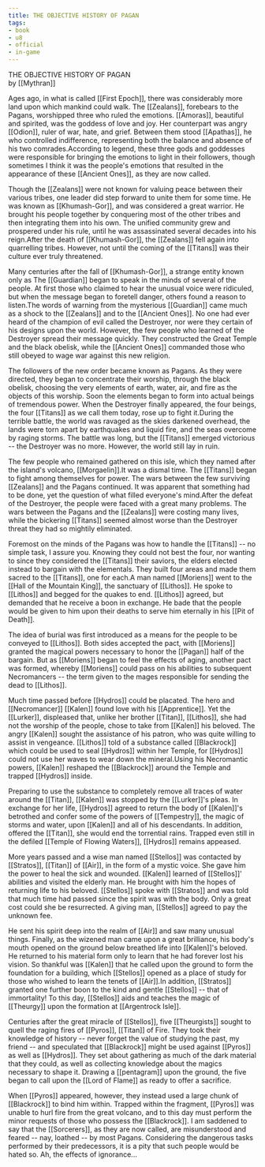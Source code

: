 ```yaml
---
title: THE OBJECTIVE HISTORY OF PAGAN
tags:
- book
- u8
- official
- in-game
---
```


THE OBJECTIVE HISTORY OF PAGAN  
by [[Mythran]]  
  
Ages ago, in what is called [[First Epoch]], there was considerably more land upon which mankind could walk. The [[Zealans]], forebears to the Pagans, worshipped three who ruled the emotions. [[Amoras]], beautiful and spirited, was the goddess of love and joy. Her counterpart was angry [[Odion]], ruler of war, hate, and grief. Between them stood [[Apathas]], he who controlled indifference, representing both the balance and absence of his two comrades.According to legend, these three gods and goddesses were responsible for bringing the emotions to light in their followers, though sometimes I think it was the people's emotions that resulted in the appearance of these [[Ancient Ones]], as they are now called.  
  
Though the [[Zealans]] were not known for valuing peace between their various tribes, one leader did step forward to unite them for some time. He was known as [[Khumash-Gor]], and was considered a great warrior. He brought his people together by conquering most of the other tribes and then integrating them into his own. The unified community grew and prospered under his rule, until he was assassinated several decades into his reign.After the death of [[Khumash-Gor]], the [[Zealans]] fell again into quarrelling tribes. However, not until the coming of the [[Titans]] was their culture ever truly threatened.  
  
Many centuries after the fall of [[Khumash-Gor]], a strange entity known only as The [[Guardian]] began to speak in the minds of several of the people. At first those who claimed to hear the unusual voice were ridiculed, but when the message began to foretell danger, others found a reason to listen.The words of warning from the mysterious [[Guardian]] came much as a shock to the [[Zealans]] and to the [[Ancient Ones]]. No one had ever heard of the champion of evil called the Destroyer, nor were they certain of his designs upon the world. However, the few people who learned of the Destroyer spread their message quickly. They constructed the Great Temple and the black obelisk, while the [[Ancient Ones]] commanded those who still obeyed to wage war against this new religion.  
  
The followers of the new order became known as Pagans. As they were directed, they began to concentrate their worship, through the black obelisk, choosing the very elements of earth, water, air, and fire as the objects of this worship. Soon the elements began to form into actual beings of tremendous power. When the Destroyer finally appeared, the four beings, the four [[Titans]] as we call them today, rose up to fight it.During the terrible battle, the world was ravaged as the skies darkened overhead, the lands were torn apart by earthquakes and liquid fire, and the seas overcome by raging storms. The battle was long, but the [[Titans]] emerged victorious -- the Destroyer was no more. However, the world still lay in ruin.  
  
The few people who remained gathered on this isle, which they named after the island's volcano, [[Morgaelin]].It was a dismal time. The [[Titans]] began to fight among themselves for power. The wars between the few surviving [[Zealans]] and the Pagans continued. It was apparent that something had to be done, yet the question of what filled everyone's mind.After the defeat of the Destroyer, the people were faced with a great many problems. The wars between the Pagans and the [[Zealans]] were costing many lives, while the bickering [[Titans]] seemed almost worse than the Destroyer threat they had so mightily eliminated.  
  
Foremost on the minds of the Pagans was how to handle the [[Titans]] -- no simple task, I assure you. Knowing they could not best the four, nor wanting to since they considered the [[Titans]] their saviors, the elders elected instead to bargain with the elementals. They built four areas and made them sacred to the [[Titans]], one for each.A man named [[Moriens]] went to the [[Hall of the Mountain King]], the sanctuary of [[Lithos]]. He spoke to [[Lithos]] and begged for the quakes to end. [[Lithos]] agreed, but demanded that he receive a boon in exchange. He bade that the people would be given to him upon their deaths to serve him eternally in his [[Pit of Death]].  
  
The idea of burial was first introduced as a means for the people to be conveyed to [[Lithos]]. Both sides accepted the pact, with [[Moriens]] granted the magical powers necessary to honor the [[Pagan]] half of the bargain. But as [[Moriens]] began to feel the effects of aging, another pact was formed, whereby [[Moriens]] could pass on his abilities to subsequent Necromancers -- the term given to the mages responsible for sending the dead to [[Lithos]].  
  
Much time passed before [[Hydros]] could be placated. The hero and [[Necromancer]] [[Kalen]] found love with his [[Apprentice]]. Yet the [[Lurker]], displeased that, unlike her brother [[Titan]], [[Lithos]], she had not the worship of the people, chose to take from [[Kalen]] his beloved. The angry [[Kalen]] sought the assistance of his patron, who was quite willing to assist in vengeance. [[Lithos]] told of a substance called [[Blackrock]] which could be used to seal [[Hydros]] within her Temple, for [[Hydros]] could not use her waves to wear down the mineral.Using his Necromantic powers, [[Kalen]] reshaped the [[Blackrock]] around the Temple and trapped [[Hydros]] inside.  
  
Preparing to use the substance to completely remove all traces of water around the [[Titan]], [[Kalen]] was stopped by the [[Lurker]]'s pleas. In exchange for her life, [[Hydros]] agreed to return the body of [[Kalen]]'s betrothed and confer some of the powers of [[Tempestry]], the magic of storms and water, upon [[Kalen]] and all of his descendants. In addition, offered the [[Titan]], she would end the torrential rains. Trapped even still in the defiled [[Temple of Flowing Waters]], [[Hydros]] remains appeased.  
  
More years passed and a wise man named [[Stellos]] was contacted by [[Stratos]], [[Titan]] of [[Air]], in the form of a mystic voice. She gave him the power to heal the sick and wounded. [[Kalen]] learned of [[Stellos]]' abilities and visited the elderly man. He brought with him the hopes of returning life to his beloved. [[Stellos]] spoke with [[Stratos]] and was told that much time had passed since the spirit was with the body. Only a great cost could she be resurrected. A giving man, [[Stellos]] agreed to pay the unknown fee.  
  
He sent his spirit deep into the realm of [[Air]] and saw many unusual things. Finally, as the wizened man came upon a great brilliance, his body's mouth opened on the ground below breathed life into [[Kalen]]'s beloved. He returned to his material form only to learn that he had forever lost his vision. So thankful was [[Kalen]] that he called upon the ground to form the foundation for a building, which [[Stellos]] opened as a place of study for those who wished to learn the tenets of [[Air]].In addition, [[Stratos]] granted one further boon to the kind and gentle [[Stellos]] -- that of immortality! To this day, [[Stellos]] aids and teaches the magic of [[Theurgy]] upon the formation at [[Argentrock Isle]].  
  
Centuries after the great miracle of [[Stellos]], five [[Theurgists]] sought to quell the raging fires of [[Pyros]], [[Titan]] of Fire. They took their knowledge of history -- never forget the value of studying the past, my friend -- and speculated that [[Blackrock]] might be used against [[Pyros]] as well as [[Hydros]]. They set about gathering as much of the dark material that they could, as well as collecting knowledge about the magics necessary to shape it. Drawing a [[pentagram]] upon the ground, the five began to call upon the [[Lord of Flame]] as ready to offer a sacrifice.  
  
When [[Pyros]] appeared, however, they instead used a large chunk of [[Blackrock]] to bind him within. Trapped within the fragment, [[Pyros]] was unable to hurl fire from the great volcano, and to this day must perform the minor requests of those who possess the [[Blackrock]]. I am saddened to say that the [[Sorcerers]], as they are now called, are misunderstood and feared -- nay, loathed -- by most Pagans. Considering the dangerous tasks performed by their predecessors, it is a pity that such people would be hated so. Ah, the effects of ignorance...